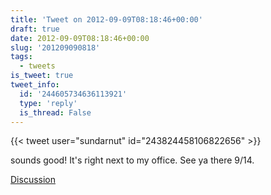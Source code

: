```yaml
---
title: 'Tweet on 2012-09-09T08:18:46+00:00'
draft: true
date: 2012-09-09T08:18:46+00:00
slug: '201209090818'
tags:
  - tweets
is_tweet: true
tweet_info:
  id: '244605734636113921'
  type: 'reply'
  is_thread: False
---
```




{{< tweet user="sundarnut" id="243824458106822656" >}}

sounds good! It's right next to my office. See ya there 9/14.

[Discussion](https://x.com/sytelus/status/244605734636113921)
